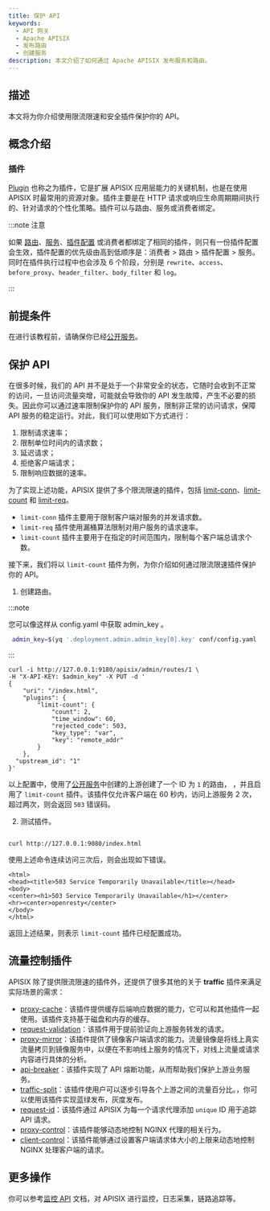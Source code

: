 ```yaml
---
title: 保护 API
keywords:
  - API 网关
  - Apache APISIX
  - 发布路由
  - 创建服务
description: 本文介绍了如何通过 Apache APISIX 发布服务和路由。
---
```


<!--
#
# Licensed to the Apache Software Foundation (ASF) under one or more
# contributor license agreements.  See the NOTICE file distributed with
# this work for additional information regarding copyright ownership.
# The ASF licenses this file to You under the Apache License, Version 2.0
# (the "License"); you may not use this file except in compliance with
# the License.  You may obtain a copy of the License at
#
#     http://www.apache.org/licenses/LICENSE-2.0
#
# Unless required by applicable law or agreed to in writing, software
# distributed under the License is distributed on an "AS IS" BASIS,
# WITHOUT WARRANTIES OR CONDITIONS OF ANY KIND, either express or implied.
# See the License for the specific language governing permissions and
# limitations under the License.
#
-->

## 描述

本文将为你介绍使用限流限速和安全插件保护你的 API。

## 概念介绍

### 插件

[Plugin](../terminology/plugin.md) 也称之为插件，它是扩展 APISIX 应用层能力的关键机制，也是在使用 APISIX 时最常用的资源对象。插件主要是在 HTTP 请求或响应生命周期期间执行的、针对请求的个性化策略。插件可以与路由、服务或消费者绑定。

:::note 注意

如果 [路由](../terminology/route.md)、[服务](../terminology/service.md)、[插件配置](../terminology/plugin-config.md) 或消费者都绑定了相同的插件，则只有一份插件配置会生效，插件配置的优先级由高到低顺序是：消费者 > 路由 > 插件配置 > 服务。同时在插件执行过程中也会涉及 6 个阶段，分别是 `rewrite`、`access`、`before_proxy`、`header_filter`、`body_filter` 和 `log`。

:::

## 前提条件

在进行该教程前，请确保你已经[公开服务](./expose-api.md)。

## 保护 API

在很多时候，我们的 API 并不是处于一个非常安全的状态，它随时会收到不正常的访问，一旦访问流量突增，可能就会导致你的 API 发生故障，产生不必要的损失。因此你可以通过速率限制保护你的 API 服务，限制非正常的访问请求，保障 API 服务的稳定运行。对此，我们可以使用如下方式进行：

1. 限制请求速率；
2. 限制单位时间内的请求数；
3. 延迟请求；
4. 拒绝客户端请求；
5. 限制响应数据的速率。

为了实现上述功能，APISIX 提供了多个限流限速的插件，包括 [limit-conn](../plugins/limit-conn.md)、[limit-count](../plugins/limit-count.md) 和 [limit-req](../plugins/limit-req.md)。

- `limit-conn` 插件主要用于限制客户端对服务的并发请求数。
- `limit-req` 插件使用漏桶算法限制对用户服务的请求速率。
- `limit-count` 插件主要用于在指定的时间范围内，限制每个客户端总请求个数。

接下来，我们将以 `limit-count` 插件为例，为你介绍如何通过限流限速插件保护你的 API。

1. 创建路由。

:::note

您可以像这样从 config.yaml 中获取 admin_key 。

```bash
 admin_key=$(yq '.deployment.admin.admin_key[0].key' conf/config.yaml | sed 's/"//g')
```

:::

```shell
curl -i http://127.0.0.1:9180/apisix/admin/routes/1 \
-H "X-API-KEY: $admin_key" -X PUT -d '
{
    "uri": "/index.html",
    "plugins": {
        "limit-count": {
            "count": 2,
            "time_window": 60,
            "rejected_code": 503,
            "key_type": "var",
            "key": "remote_addr"
        }
    },
  "upstream_id": "1"
}'

```

以上配置中，使用了[公开服务](./expose-api.md)中创建的上游创建了一个 ID 为 `1` 的路由， ，并且启用了 `limit-count` 插件。该插件仅允许客户端在 60 秒内，访问上游服务 2 次，超过两次，则会返回 `503` 错误码。

2. 测试插件。

```shell

curl http://127.0.0.1:9080/index.html

```

使用上述命令连续访问三次后，则会出现如下错误。

```
<html>
<head><title>503 Service Temporarily Unavailable</title></head>
<body>
<center><h1>503 Service Temporarily Unavailable</h1></center>
<hr><center>openresty</center>
</body>
</html>
```

返回上述结果，则表示 `limit-count` 插件已经配置成功。

## 流量控制插件

APISIX 除了提供限流限速的插件外，还提供了很多其他的关于 **traffic** 插件来满足实际场景的需求：

- [proxy-cache](../plugins/proxy-cache.md)：该插件提供缓存后端响应数据的能力，它可以和其他插件一起使用。该插件支持基于磁盘和内存的缓存。
- [request-validation](../plugins/request-validation.md)：该插件用于提前验证向上游服务转发的请求。
- [proxy-mirror](../plugins/proxy-mirror.md)：该插件提供了镜像客户端请求的能力。流量镜像是将线上真实流量拷贝到镜像服务中，以便在不影响线上服务的情况下，对线上流量或请求内容进行具体的分析。
- [api-breaker](../plugins/api-breaker.md)：该插件实现了 API 熔断功能，从而帮助我们保护上游业务服务。
- [traffic-split](../plugins/traffic-split.md)：该插件使用户可以逐步引导各个上游之间的流量百分比。，你可以使用该插件实现蓝绿发布，灰度发布。
- [request-id](../plugins/request-id.md)：该插件通过 APISIX 为每一个请求代理添加 `unique` ID 用于追踪 API 请求。
- [proxy-control](../plugins/proxy-control.md)：该插件能够动态地控制 NGINX 代理的相关行为。
- [client-control](../plugins/client-control.md)：该插件能够通过设置客户端请求体大小的上限来动态地控制 NGINX 处理客户端的请求。

## 更多操作

你可以参考[监控 API](./observe-your-api.md) 文档，对 APISIX 进行监控，日志采集，链路追踪等。
